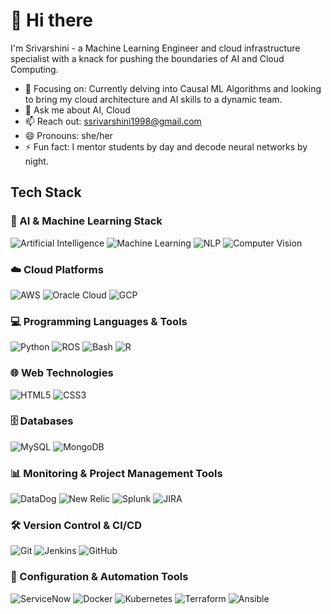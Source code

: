 # 👋 Hi there
I'm Srivarshini - a Machine Learning Engineer and cloud infrastructure specialist with a knack for pushing the boundaries of AI and Cloud Computing.
- 🔭 Focusing on: Currently delving into Causal ML Algorithms and looking to bring my cloud architecture and AI skills to a dynamic team.
- 💬 Ask me about AI, Cloud
- 📫 Reach out: [ssrivarshini1998@gmail.com](mailto:ssrivarshini1998@gmail.com)
- 😄 Pronouns: she/her
- ⚡ Fun fact: I mentor students by day and decode neural networks by night.

## Tech Stack

### 🧠 AI & Machine Learning Stack

![Artificial Intelligence](https://img.shields.io/badge/-Artificial%20Intelligence-5C3EE8?style=flat&logo=ArtificialIntelligence&logoColor=white)
![Machine Learning](https://img.shields.io/badge/-Machine%20Learning-FF6F00?style=flat&logo=MachineLearning&logoColor=white)
![NLP](https://img.shields.io/badge/-NLP-3776AB?style=flat&logo=NLP&logoColor=white)
![Computer Vision](https://img.shields.io/badge/-Computer%20Vision-FF6F00?style=flat&logo=ComputerVision&logoColor=white)

### ☁️ Cloud Platforms

![AWS](https://img.shields.io/badge/-AWS-232F3E?style=flat&logo=amazonaws&logoColor=white)
![Oracle Cloud](https://img.shields.io/badge/-OracleCloud-F80000?style=flat&logo=Oracle&logoColor=white)
![GCP](https://img.shields.io/badge/-GCP-4285F4?style=flat&logo=googlecloud&logoColor=white)

### 💻 Programming Languages & Tools

![Python](https://img.shields.io/badge/-Python-3776AB?style=flat&logo=python&logoColor=white)
![ROS](https://img.shields.io/badge/-ROS-22314E?style=flat&logo=ROS&logoColor=white)
![Bash](https://img.shields.io/badge/-Bash-4EAA25?style=flat&logo=GNUBash&logoColor=white)
![R](https://img.shields.io/badge/-R-276DC3?style=flat&logo=R&logoColor=white)

### 🌐 Web Technologies

![HTML5](https://img.shields.io/badge/-HTML5-E34F26?style=flat&logo=html5&logoColor=white)
![CSS3](https://img.shields.io/badge/-CSS3-1572B6?style=flat&logo=css3&logoColor=white)

### 🗄️ Databases

![MySQL](https://img.shields.io/badge/-MySQL-4479A1?style=flat&logo=mysql&logoColor=white)
![MongoDB](https://img.shields.io/badge/-MongoDB-47A248?style=flat&logo=mongodb&logoColor=white)

### 📊 Monitoring & Project Management Tools

![DataDog](https://img.shields.io/badge/-DataDog-632CA6?style=flat&logo=DataDog&logoColor=white)
![New Relic](https://img.shields.io/badge/-New%20Relic-008C99?style=flat&logo=NewRelic&logoColor=white)
![Splunk](https://img.shields.io/badge/-Splunk-000000?style=flat&logo=Splunk&logoColor=white)
![JIRA](https://img.shields.io/badge/-JIRA-0052CC?style=flat&logo=Jira&logoColor=white)

### 🛠 Version Control & CI/CD

![Git](https://img.shields.io/badge/-Git-F05032?style=flat&logo=git&logoColor=white)
![Jenkins](https://img.shields.io/badge/-Jenkins-D33833?style=flat&logo=Jenkins&logoColor=white)
![GitHub](https://img.shields.io/badge/-GitHub-181717?style=flat&logo=github&logoColor=white)

### 🔧 Configuration & Automation Tools

![ServiceNow](https://img.shields.io/badge/-ServiceNow-1C519A?style=flat&logo=ServiceNow&logoColor=white)
![Docker](https://img.shields.io/badge/-Docker-2496ED?style=flat&logo=docker&logoColor=white)
![Kubernetes](https://img.shields.io/badge/-Kubernetes-326CE5?style=flat&logo=kubernetes&logoColor=white)
![Terraform](https://img.shields.io/badge/-Terraform-623CE4?style=flat&logo=Terraform&logoColor=white)
![Ansible](https://img.shields.io/badge/-Ansible-EE0000?style=flat&logo=ansible&logoColor=white)
